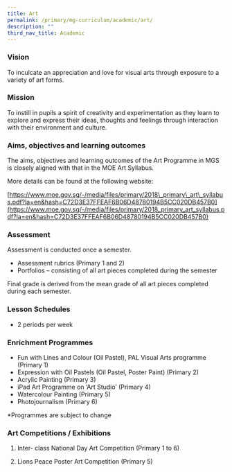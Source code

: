 ```yaml
---
title: Art
permalink: /primary/mg-curriculum/academic/art/
description: ""
third_nav_title: Academic
---
```

### Vision

To inculcate an appreciation and love for visual arts through exposure to a variety of art forms.

### Mission

To instill in pupils a spirit of creativity and experimentation as they learn to explore and express their ideas, thoughts and feelings through interaction with their environment and culture.

### Aims, objectives and learning outcomes

The aims, objectives and learning outcomes of the Art Programme in MGS is closely aligned with that in the MOE Art Syllabus. 

More details can be found at the following website:

[https://www.moe.gov.sg/-/media/files/primary/2018\_primary\_art\_syllabus.pdf?la=en&hash=C72D3E37FFEAF6B06D48780194B5CC020DB457B0](https://www.moe.gov.sg/-/media/files/primary/2018_primary_art_syllabus.pdf?la=en&hash=C72D3E37FFEAF6B06D48780194B5CC020DB457B0)

### Assessment

Assessment is conducted once a semester.

*   Assessment rubrics (Primary 1 and 2)
*   Portfolios – consisting of all art pieces completed during the semester
    

Final grade is derived from the mean grade of all art pieces completed during each semester.

### Lesson Schedules

*   2 periods per week
    

### Enrichment Programmes

*   Fun with Lines and Colour (Oil Pastel), PAL Visual Arts programme (Primary 1)
*   Expression with Oil Pastels (Oil Pastel, Poster Paint) (Primary 2)
*   Acrylic Painting (Primary 3)
*   iPad Art Programme on ‘Art Studio’ (Primary 4)
*   Watercolour Painting (Primary 5)
*   Photojournalism (Primary 6)
    

*Programmes are subject to change

### Art Competitions / Exhibitions

1.  Inter- class National Day Art Competition (Primary 1 to 6)
    
2.  Lions Peace Poster Art Competition (Primary 5)